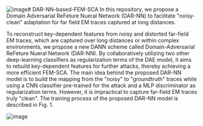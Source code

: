 ![image](https://github.com/user-attachments/assets/3c2a5517-c75e-4c5a-9fbf-b6824e1fea21)# DAR-NN-based-FEM-SCA
In this repository, we propose a Domain Adversarial ReFeture Nueral Network (DAR-NN) to facilitate "noisy-clean" adaptation for far field EM traces captured at long distances.

To reconstruct key-dependent features from noisy and distorted far-field EM traces, which are captured over long distances or within complex environments, we propose a new DANN scheme called Domain-Adversarial ReFeture Nueral Network (DAR-NN). By collaboratively utilizing two other deep-learning classifiers as regularization terms of the DAE model, it aims to rebuild key-dependent features for further attacks, thereby achieving a more efficient FEM-SCA. The main idea behind the proposed DAR-NN model is to build the mapping from the "noisy" to "groundtruth" traces while using a CNN classifier pre-trained for the attack and a MLP discriminator as regularization terms. However, it is impractical to capture far-field EM traces truly "clean". The training process of the proposed DAR-NN model is described in Fig. 1.

![image](https://github.com/user-attachments/assets/1d053434-33b5-4d22-b896-c504827446be)

